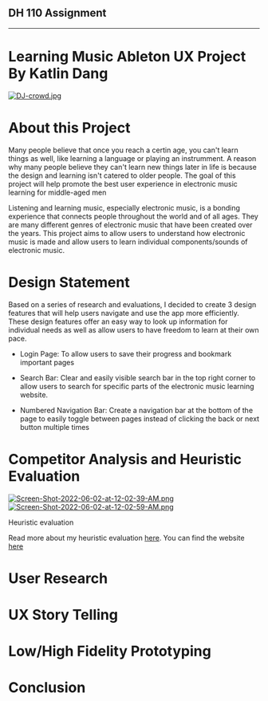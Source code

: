 ## DH 110 Assignment
-------------------------------------------------------------------------------
# Learning Music Ableton UX Project By Katlin Dang
[![DJ-crowd.jpg](https://i.postimg.cc/RVXsZrpZ/DJ-crowd.jpg)](https://postimg.cc/4mHbW0TD)

# About this Project

Many people believe that once you reach a certin age, you can't learn things as well, like learning a language or playing an instrumment. A reason why many people believe they can't learn new things later in life is because the design and learning isn't catered to older people. The goal of this project will help promote the best user experience in electronic music learning for middle-aged men

Listening and learning music, especially electronic music, is a bonding experience that connects people throughout the world and of all ages. They are many different genres of electronic music that have been created over the years. This project aims to allow users to understand how electronic music is made and allow users to learn individual components/sounds of electronic music. 



# Design Statement 

Based on a series of research and evaluations, I decided to create 3 design features that will help users navigate and use the app more efficiently. These design features offer an easy way to look up information for individual needs as well as allow users to have freedom to learn at their own pace.

- Login Page: To allow users to save their progress and bookmark important pages

- Search Bar: Clear and easily visible search bar in the top right corner to allow users to search for specific parts of the electronic music learning website.

- Numbered Navigation Bar: Create a navigation bar at the bottom of the page to easily toggle between pages instead of clicking the back or next button multiple times


# Competitor Analysis and Heuristic Evaluation

 [![Screen-Shot-2022-06-02-at-12-02-39-AM.png](https://i.postimg.cc/d1hmPnD4/Screen-Shot-2022-06-02-at-12-02-39-AM.png)](https://postimg.cc/gXP63VVZ)  [![Screen-Shot-2022-06-02-at-12-02-59-AM.png](https://i.postimg.cc/tJ0P0jK4/Screen-Shot-2022-06-02-at-12-02-59-AM.png)](https://postimg.cc/WFntrQpB) 

Heuristic evaluation


Read more about my heuristic evaluation [here](https://github.com/katlindang/Assignment-01-Heuristic-Evaluation-). You can find the website [here](https://learningmusic.ableton.com) 

# User Research 



# UX Story Telling


# Low/High Fidelity Prototyping



# Conclusion
